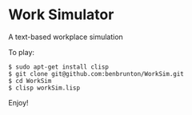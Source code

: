 Work Simulator
============

A text-based workplace simulation

To play:


    $ sudo apt-get install clisp
    $ git clone git@github.com:benbrunton/WorkSim.git
    $ cd WorkSim
    $ clisp workSim.lisp

Enjoy!

